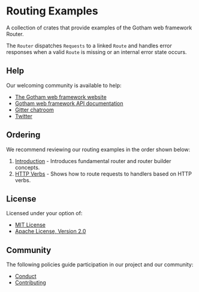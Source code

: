 # Routing Examples

A collection of crates that provide examples of the Gotham web framework Router.

The `Router` dispatches `Requests` to a linked `Route` and handles error
responses when a valid `Route` is missing or an internal error state occurs.

## Help

Our welcoming community is available to help:

* [The Gotham web framework website](https://gotham.rs)
* [Gotham web framework API documentation](https://docs.rs/gotham/)
* [Gitter chatroom](https://gitter.im/gotham-rs/gotham)
* [Twitter](https://twitter.com/gotham_rs)

## Ordering

We recommend reviewing our routing examples in the order shown below:

1. [Introduction](introduction) - Introduces fundamental router and router builder concepts.
2. [HTTP Verbs](http_verbs) - Shows how to route requests to handlers based on HTTP verbs.

## License

Licensed under your option of:

* [MIT License](../LICENSE-MIT)
* [Apache License, Version 2.0](../LICENSE-APACHE)

## Community

The following policies guide participation in our project and our community:

* [Conduct](../../CONDUCT.md)
* [Contributing](../../CONTRIBUTING.md)
